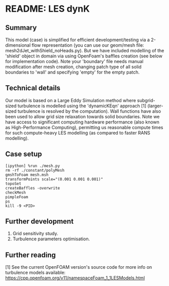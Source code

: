# README: LES dynK
## Summary
This model (case) is simplified for efficient development/testing via a 2-dimensional flow representation (you can use our geom/mesh file: mesh2dJet_withShield_noHeads.py). But we have included modelling of the 'shield' object in domain via using OpenFoam's baffles creation (see below for implementation code). Note your 'boundary' file needs manual modification after mesh creation, changing patch type of all solid boundaries to 'wall' and specifying 'empty' for the empty patch.

## Technical details
Our model is based on a Large Eddy Simulation method where subgrid-sized turbulence is modelled using the 'dynamicKEqn' approach [1] (larger-sized turbulence is resolved by the computation). Wall functions have also been used to allow grid size relaxation towards solid boundaries. Note we have access to significant computing hardware performance (also known as High-Performance Computing), permitting us reasonable compute times for such compute-heavy LES modelling (as compared to faster RANS modelling).

## Case setup
```
[ipython] %run ./mesh.py  
rm -rf ./constant/polyMesh  
gmshToFoam mesh.msh  
transformPoints scale="(0.001 0.001 0.001)"  
topoSet  
createBaffles -overwrite  
checkMesh  
pimpleFoam  
ps  
kill -9 <PID>  
```

## Further development 
1. Grid sensitivity study.
2. Turbulence parameters optimisation.  

## Further reading
[1] See the current OpenFOAM version's source code for more info on turbulence models available: https://cpp.openfoam.org/v11/namespaceFoam_1_1LESModels.html  